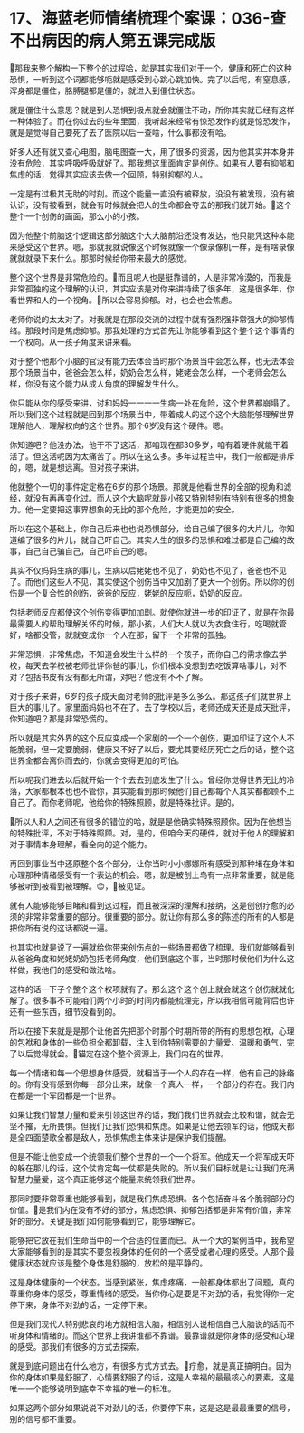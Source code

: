 # 17、海蓝老师情绪梳理个案课：036-查不出病因的病人第五课完成版

🎼那我来整个解构一下整个的过程哈，就是其实我们对于一个。健康和死亡的这种恐惧，一听到这个词都能够呃就是感受到心跳心跳加快。完了以后呢，有窒息感，浑身都是僵住，胳膊腿都是僵的，就进入到僵住状态。

就是僵住什么意思？就是到人恐惧到极点就会就僵住不动，所你其实就已经有这样一种体验了。而在你过去的些年里面，我听起来经常有惊恐发作的就是惊恐发作，就是是觉得自己要死了去了医院以后一查啥，什么事都没有哈。

好多人还有就又查心电图，脑电图查一大，用了很多的资源，因为他其实并本身并没有危险，其实呼吸呼吸就好了。那我想这里面肯定是创伤。如果有人要有抑郁和焦虑的话，觉得其实应该去做一个回顾，特别抑郁的人。

一定是有过极其无助的时刻。而这个能量一直没有被释放，没没有被发现，没有被认识，没有被看到，就会有时候就会把人的生命都会夺去的那我们就开始。🎼这个整个一个创伤的画面，那么小的小孩。

因为他整个前脑这个逻辑这部分脑这个大大脑前沿还没有发达，他只能凭这种本能来感受这个世界。嗯，那就我就说像这个时候就像一个像录像机一样，是有啥录像就就就录下来什么。那那时候给你带来最大的感觉。

整个这个世界是非常危险的。🎼而且呢人也是挺靠谱的，人是非常冷漠的，而我是非常孤独的这个理解的认识，其实应该是对你来讲持续了很多年，这是很多年，你看世界和人的一个视角。🎼所以会容易抑郁。对，也会也会焦虑。

老师你说的太太对了。对我就是在那段交流的过程中就有强烈强非常强大的抑郁情绪。那段时间是焦虑抑郁。那我处理的方式首先让你能够看到这个整个这个事情的一个权向。从一孩子角度来讲来看。

对于整个他那个小脑的官没有能力去体会当时那个场景当中会怎么样，也无法体会那个场景当中，爸爸会怎么样，奶奶会怎么样，姥姥会怎么样，一个老师会怎么样，你没有这个能力从成人角度的理解发生什么。

你只能从你的感受来讲，讨和妈妈一一一一生病一处在危险，这个世界都崩塌了。所以我们这个过程就是回到那个场景当中，带着成人的这个这个大脑能够理解世界理解他人，理解权向的这个世界。那个6岁没有这个硬件。嗯。

你知道吧？他没办法，他干不了这活，那咱现在都30多岁，咱有着硬件就能干着活了。但这活呢因为太痛苦了。所以在这么多。多年过程当中，我们一般都是排斥的，嗯，就是想远离。但对孩子来讲。

他就整个一切的事件定定格在6岁的那个场景。那就是他看世界的全部的视角和滤经，就没有再再变化过。而人这个大脑呢就是小孩又特别特别有特别有很多的想象力。他一定要把这事界想象的无比的那个危险，才能更加的安全。

所以在这个基础上，你自己后来也也说恐惧部分，给自己编了很多的大片儿，你知道编了很多的片儿，就自己吓自己。其实人生的很多的恐惧和难过都是自己编的故事，自己自己骗自己，自己吓自己的嗯。

其实不仅妈妈生病的事儿，生病以后姥姥也不见了，奶奶也不见了，爸爸也不见了。而他们这些人不见，其实使这个创伤当中又加剧了更大一个创伤。所以你的创伤是一个复合性的创伤，爸爸的反应，姥姥的反应呃，奶奶的反应。

包括老师反应都使这个创伤变得更加加剧。就使你就进一步的印证了，就是在你最最需要人的帮助理解关怀的时候，那小孩，人们大人就以为衣食住行，吃喝就管好，啥都没管，就就变成你一个人在那，留下一个非常的孤独。

非常恐惧，非常焦虑，不知道会发生什么样的一个孩子，而你自己的需求像去学校，每天去学校被老师批评你爸的事儿，你们根本没想到去吃饭算啥事儿，对不对？包括书皮有没有都无所谓，对吧？他没有不不了解。

对于孩子来讲，6岁的孩子成天面对老师的批评是多么多么。那这孩子们就世界上巨大的事儿了。家里面妈妈也不在了。去了学校以后，老师还成天还是成天批评，你知道吧？那是非常恐慌的。

所以就是其实外界的这个反应变成一个家剧的一个一个创伤，更加印证了这个人不能脆弱，但一定要脆弱，健康又不好了以后，要尤其要经历死亡之后的话，整个这世界全都会离你而去的，你就会变得更加的可怕。

所以呢我们进去以后就开始一个个去去到底发生了什么。曾经你觉得世界无比的冷落，大家都根本也也不管你，其实能看到那时候他们自己都每个人其实都都顾不上自己了。而你老师呢，他给你的特殊照顾，就是特殊批评。是的。

🎼所以人和人之间还有很多的错位的哈，就是是他确实特殊照顾你。因为在他想当的特殊批评，不对于特殊照顾。对，是的，但咱今天的硬件，就对于他人的理解和对于事情本身理解，看全向的这个能力。

再回到事业当中还原整个各个部分，让你当时小小娜娜所有感受到那种堵在身体和心理那种情绪感受有一个表达的机会。嗯，就是被创上鸟有一点非常重要，就是能够被听到被看到被理解。😊，🎼被见证。

就有人能够能够目睹和看到这过程，而且被深深的理解和接纳，这是创创疗愈的必须的非常非常重要的部分。很重要的部分。就让你有那么多的陈述的所有的人都是把你所有说的这话都说一遍。

也其实也就是说了一遍就给你带来创伤点的一些场景都做了梳理。我们就能够看到从爸爸角度和姥姥奶奶包括老师角度，他们到底这个事，当时那时候他们为什么这样做，我他们的感受和做法啥。

这样的话一下子个整个这个权项就有了。那么这个这个创上就会就这个创伤就就化解了。很多事不可能咱们两个小时的时间内都能梳理完，所以我相信可能背后也许还有一些东西，细节没看到的。

所以在接下来就是是那个让他首先把那个时那个时期所带的所有的思想包袱，心理的包袱和身体的一些负担全都卸载，注入到你特别需要的力量爱、温暖和勇气，完了以后觉得就会。🎼锚定在这个整个资源上，我们内在的世界。

每一个情绪和每一个思想身体感受，就相当于一个人的存在一样，他有自己的脉络的。你有没有感到你每一部分出来，就像一个真人一样，一个部分的存在。我们内在都是一个军团都是一个世界。

如果让我们智慧力量和爱来引领这世界的话，我们我们世界就会比较和谐，就会无坚不摧，无所畏惧。但我们让我们恐惧和焦虑。如果是让他去领军的话，他成天都是全四面楚歌全都是敌人，恐惧焦虑主体来讲是保护我们提醒。

但是不能让他变成一个统领我们整个世界的一个一个将军。他成天一个将军成天吓的躲在那儿的话，这个仗肯定每一仗都是失败的。所以我们目标就是让让我们充满智慧力量爱，这个真正能够这个能量来统领我们世界。

那同时要非常尊重也能够看到，就是我们焦虑恐惧。各个包括奋斗各个脆弱部分的价值。🎼是我们内在没有不好的部分，焦虑恐惧、抑郁包括都是非常有价值，非常好的部分。关键是我们如何能够看到它，能够理解它。

能够把它放在我们生命当中的一个合适的位置而已。从一个大的案例当中，我希望大家能够看到的是其实不要忽视身体的任何的一个感受或者心理的感受。人那个最健康状态就应该是整个身体是舒服的，放松的是平静的。

这是身体健康的一个状态。当感到紧张，焦虑疼痛，一般都身体都出了问题，真的尊重你身体的感受，尊重情绪的感受。当你你心是要是不对劲的话，我觉得你一定停下来，身体不对劲的话，一定停下来。

但是我们现代人特别悲哀的地方就相信大脑，相信别人说相信自己大脑说的话而不听身体和情绪的。而这个世界上我讲谁都不靠谱。最靠谱就是你身体的感受和心理的感受。那我们有很多的方式去探索。

就是到底问题出在什么地方，有很多方式方式去。🎼疗愈，就是真正搞明白。因为你的身体如果是舒服了，心情要舒服了的话，这是人幸福的最最核心的要素，这是唯一一个能够说明到底幸不幸福的唯一的标准。

如果这两个部分如果说说不对劲儿的话，你要停下来，这是这是最最重要的信号，别的信号都不重要。